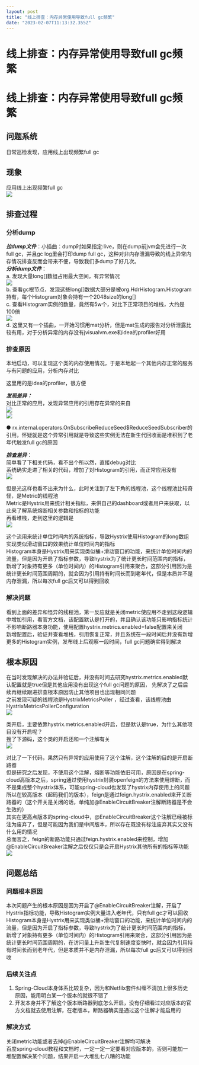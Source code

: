 ```yaml
---
layout: post
title: "线上排查：内存异常使用导致full gc频繁"
date: "2023-02-07T11:13:32.355Z"
---
```

线上排查：内存异常使用导致full gc频繁
======================

线上排查：内存异常使用导致full gc频繁
======================

问题系统
----

日常巡检发现，应用线上出现频繁full gc

现象
--

应用线上出现频繁full gc  
![](https://img2023.cnblogs.com/blog/1695479/202302/1695479-20230207143048603-1804692307.jpg)

排查过程
----

### 分析dump

_**拉dump文件**_：小插曲：dump时如果指定:live，则在dump前jvm会先进行一次full gc，并且gc log里会打印dump full gc，这种对非内存泄漏导致的线上异常内存情况排查反而会带来不便，导致我们多dump了好几次。  
_**分析dump文件**_：  
a. 发现大量long\[\]数组占用最大空间，有异常情况  
![](https://img2023.cnblogs.com/blog/1695479/202302/1695479-20230207142828118-1397788015.png)  
b. 查看gc根节点，发现这些long\[\]数据大部分是被org.HdrHistogram.Histogram持有，每个Histogram对象会持有一个2048size的long\[\]  
c. 查看Histogram实例的数量，竟然有5w个，对比下正常项目的堆栈，大约是100倍  
![](https://img2023.cnblogs.com/blog/1695479/202302/1695479-20230207142839140-1643511206.png)  
d. 这里又有一个插曲，一开始习惯用mat分析，但是mat生成的报告对分析泄露比较有用，对于分析异常的内存没有jvisualvm.exe和idea的profiler好用

### 排查原因

本地启动，可以复现这个类的内存使用情况，于是本地起一个其他内存正常的服务与有问题的应用，分析内存对比

这里用的是idea的profiler，很方便

_**发现差异：**_  
对比正常的应用，发现异常应用的引用存在异常的来自  
![](https://img2023.cnblogs.com/blog/1695479/202302/1695479-20230207142850787-1584642161.png)  
![](https://img2023.cnblogs.com/blog/1695479/202302/1695479-20230207142855101-1251834739.png)

● rx.internal.operators.OnSubscribeReduceSeed$ReduceSeedSubscriber的引用，怀疑就是这个异常引用就是导致这些实例无法在新生代回收而是堆积到了老年代触发full gc的原因

_**排查差异**_：  
简单看了下相关代码，看不出个所以然，直接debug对比  
系统确实走进了相关的代码，增加了对Histogram的引用，而正常应用没有  
![](https://img2023.cnblogs.com/blog/1695479/202302/1695479-20230207142902656-1197419638.png)

但是光这样也看不出来为什么，此时关注到了左下角的线程池，这个线程池比较奇怪，是Metric的线程池  
Metric是Hystrix用来统计相关指标，来供自己的dashboard或者用户来获取，以此来了解系统熔断相关参数和指标的功能  
再看堆栈，走到这里的逻辑是  
![](https://img2023.cnblogs.com/blog/1695479/202302/1695479-20230207142919783-1707658823.png)

这个流用来统计单位时间内的系统指标，导致Hystrix使用Histogram的long数组实现类似滑动窗口的效果统计单位时间内的指标  
Histogram本身是Hystrix用来实现类似桶+滑动窗口的功能，来统计单位时间内的流量，但是因为开启了指标参数，导致hystrix为了统计更长时间范围内的指标，新增了对象持有更多（单位时间内）的Histogram引用来聚合，这部分引用因为是统计更长时间范围周期的，就会因为引用持有时间长而到老年代，但是本质并不是内存泄漏，所以每次full gc后又可以得到回收

### 解决问题

看到上面的差异和怪异的线程池，第一反应就是关闭metric使应用不走到这段逻辑中增加引用，看官方文档，该配置默认是打开的，并且确认该功能只影响指标统计不影响断路器本身功能，使用配置hystrix.metrics.enabled=false配置来关闭  
新增配置后，验证并查看堆栈，引用恢复正常，并且系统在一段时间后并没有新增更多的Histogram实例，发布线上后观察一段时间，full gc问题确实得到解决

根本原因
----

在当时发现解决的办法并验证后，并没有时间去研究hystrix.metrics.enabled默认配置就是true但是其他应用没有出现这个full gc问题的原因， 先解决了之后后续再继续跟进排查根本原因防止其他项目也出现相同问题  
之前发现可疑的线程池是HystrixMetricsPoller ，经过查看，该线程池由HystrixMetricsPollerConfiguration  
![](https://img2023.cnblogs.com/blog/1695479/202302/1695479-20230207142929229-1387236885.png)

类开启，主要依靠hystrix.metrics.enabled开启，但是默认是true，为什么其他项目没有开启呢？  
搜了下源码，这个类的开启还和一个注解有关  
![](https://img2023.cnblogs.com/blog/1695479/202302/1695479-20230207142936102-1844692671.png)

对比了一下代码，果然只有异常的应用使用了这个注解，这个注解的目的是开启断路器  
但是研究之后发现，不使用这个注解，熔断等功能依旧可用，原因是在spring-cloud高版本之后，spring通过使用hystrix封装openfeign的方法来使用熔断，而不是集成整个hystrix体系，可能spring-cloud也发现了hystrix内存使用上的问题  
所以在较高版本（起码我们的版本），feign是通过feign.hystrix.enabled来开关断路器的（这个开关是关闭的话，单纯加@EnableCircuitBreaker注解断路器是不会生效的）  
其实在更高点版本的spring-cloud中，@EnableCircuitBreaker这个注解已经被标注为废弃了，但是可能因为我们是中间版本，所以存在既没有标注废弃其实又没有什么用的情况  
总而言之，feign的断路功能只通过feign.hystrix.enabled来控制，增加@EnableCircuitBreaker注解之后仅仅只是会开启Hystrix其他所有的指标等功能  
![](https://img2023.cnblogs.com/blog/1695479/202302/1695479-20230207142945212-399670937.png)

问题总结
----

### 问题根本原因

本次问题产生的根本原因是因为开启了@EnableCircuitBreaker注解，开启了Hystrix指标功能，导致Histogram实例大量进入老年代，只有full gc才可以回收  
Histogram本身是Hystrix用来实现类似桶+滑动窗口的功能，来统计单位时间内的流量，但是因为开启了指标参数，导致hystrix为了统计更长时间范围内的指标，新增了对象持有更多（单位时间内）的Histogram引用来聚合，这部分引用因为是统计更长时间范围周期的，在访问量上升新生代复制速度变快时，就会因为引用持有时间长而到老年代，但是本质并不是内存泄漏，所以每次full gc后又可以得到回收

### 后续关注点

1.  Spring-Cloud本身体系比较复杂，因为和Netfilx套件纠缠不清加上很多历史原因，能用明白某一个版本的就很不错了
2.  开发本身并不了解这个版本断路器到底怎么开启，没有仔细看过对应版本的官方文档就去使用注解，在老版本，断路器确实是通过这个注解才能启用的

### 解决方式

关闭metric功能或者去掉@EnableCircuitBreaker注解均可解决  
百度spring-cloud教程和文档时，一定一定一定要看对应版本的，否则可能加一堆配置解决某个问题，结果开启一大堆乱七八糟的功能